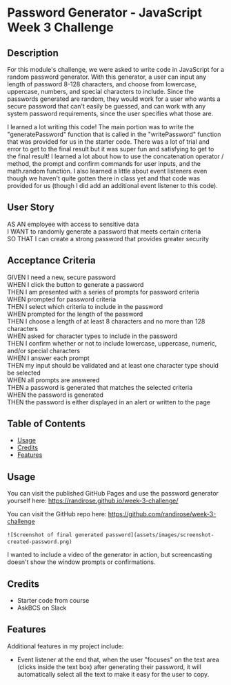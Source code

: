 # Password Generator - JavaScript Week 3 Challenge

## Description

For this module's challenge, we were asked to write code in JavaScript for a random password generator. With this generator, a user can input any length of password 8-128 characters, and choose from lowercase, uppercase, numbers, and special characters to include. Since the passwords generated are random, they would work for a user who wants a secure password that can't easily be guessed, and can work with any system password requirements, since the user specifies what those are.  

I learned a lot writing this code! The main portion was to write the "generatePassword" function that is called in the "writePassword" function that was provided for us in the starter code. There was a lot of trial and error to get to the final result but it was super fun and satisfying to get to the final result! I learned a lot about how to use the concatenation operator / method, the prompt and confirm commands for user inputs, and the math.random function. I also learned a little about event listeners even though we haven't quite gotten there in class yet and that code was provided for us (though I did add an additional event listener to this code).  

## User Story  

AS AN employee with access to sensitive data  
I WANT to randomly generate a password that meets certain criteria  
SO THAT I can create a strong password that provides greater security  

## Acceptance Criteria  

GIVEN I need a new, secure password  
WHEN I click the button to generate a password  
THEN I am presented with a series of prompts for password criteria  
WHEN prompted for password criteria  
THEN I select which criteria to include in the password  
WHEN prompted for the length of the password  
THEN I choose a length of at least 8 characters and no more than 128 characters  
WHEN asked for character types to include in the password  
THEN I confirm whether or not to include lowercase, uppercase, numeric, and/or special characters  
WHEN I answer each prompt  
THEN my input should be validated and at least one character type should be selected  
WHEN all prompts are answered  
THEN a password is generated that matches the selected criteria  
WHEN the password is generated  
THEN the password is either displayed in an alert or written to the page  


## Table of Contents

- [Usage](#usage)  
- [Credits](#credits)  
- [Features](#features)  

## Usage

You can visit the published GitHub Pages and use the password generator yourself here: https://randirose.github.io/week-3-challenge/  

You can visit the GitHub repo here: https://github.com/randirose/week-3-challenge  
  
    ![Screenshot of final generated password](assets/images/screenshot-created-password.png)

I wanted to include a video of the generator in action, but screencasting doesn't show the window prompts or confirmations.  

## Credits

- Starter code from course  
- AskBCS on Slack  

## Features

Additional features in my project include:  

- Event listener at the end that, when the user "focuses" on the text area (clicks inside the text box) after generating their password, it will automatically select all the text to make it easy for the user to copy.

